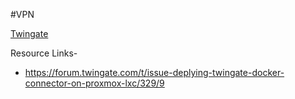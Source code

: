 #VPN 

[Twingate](https://www.twingate.com/)



Resource Links-
- https://forum.twingate.com/t/issue-deplying-twingate-docker-connector-on-proxmox-lxc/329/9